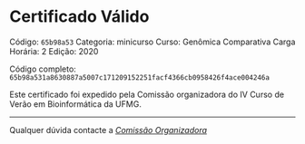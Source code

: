 # Certificado Válido

Código: `65b98a53`
Categoria: minicurso
Curso: Genômica Comparativa
Carga Horária: 2
Edição: 2020


Código completo: `65b98a531a8630887a5007c171209152251facf4366cb0958426f4ace004246a`


Este certificado foi expedido pela Comissão organizadora do IV Curso de Verão em Bioinformática da UFMG.

----

Qualquer dúvida contacte a [_Comissão Organizadora_](<mailto:cursobioinfoufmg@gmail.com$subject=[Certificados]>)

